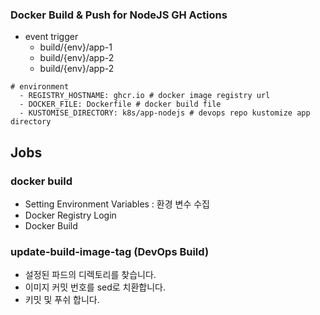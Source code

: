 ### Docker Build & Push for NodeJS GH Actions
- event trigger 
  - build/{env}/app-1
  - build/{env}/app-2
  - build/{env}/app-2 

```shell
# environment 
  - REGISTRY_HOSTNAME: ghcr.io # docker image registry url 
  - DOCKER_FILE: Dockerfile # docker build file
  - KUSTOMISE_DIRECTORY: k8s/app-nodejs # devops repo kustomize app directory 
```
## Jobs
### docker build 
- Setting Environment Variables : 환경 변수 수집 
- Docker Registry Login 
- Docker Build 

### update-build-image-tag (DevOps Build)
- 설정된 파드의 디렉토리를 찾습니다. 
- 이미지 커밋 번호를 sed로 치환합니다.  
- 키밋 및 푸쉬 합니다.